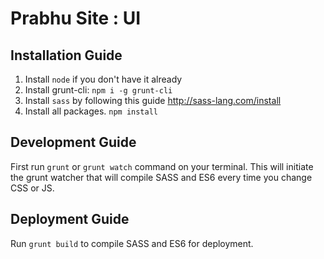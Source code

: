# Prabhu Site : UI

## Installation Guide
1. Install `node` if you don't have it already
2. Install grunt-cli: `npm i -g grunt-cli`
3. Install `sass` by following this guide http://sass-lang.com/install
4. Install all packages. `npm install`

## Development Guide
First run `grunt` or `grunt watch` command on your terminal. This will initiate the grunt watcher that will compile SASS and ES6 every time you change CSS or JS.

## Deployment Guide
Run `grunt build` to compile SASS and ES6 for deployment.
